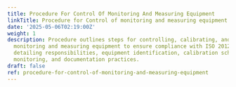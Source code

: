 ```yaml
---
title: Procedure For Control Of Monitoring And Measuring Equipment
linkTitle: Procedure for Control of monitoring and measuring equipment
date: '2025-05-06T02:19:00Z'
weight: 1
description: Procedure outlines steps for controlling, calibrating, and maintaining
  monitoring and measuring equipment to ensure compliance with ISO 20121 standards,
  detailing responsibilities, equipment identification, calibration schedules, maintenance,
  monitoring, and documentation practices.
draft: false
ref: procedure-for-control-of-monitoring-and-measuring-equipment
---
```


